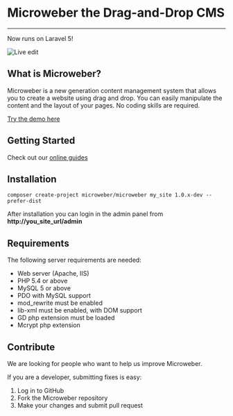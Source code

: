 # Microweber the Drag-and-Drop CMS
---

Now runs on Laravel 5!

![Live edit](http://microweber.com/cdn/microweber_screen_1.jpg "")

## What is Microweber?

Microweber is a new generation content management system that allows you to create a website using drag and drop.
You can easily manipulate the content and the layout of your pages. No coding skills are required.

[Try the demo here](http://demo.microweber.org/admin?username=demo&password=demo)

## Getting Started

Check out our [online guides](http://lab.microweber.com/l5/microweber-docs/guides/)

## Installation

`composer create-project microweber/microweber my_site 1.0.x-dev --prefer-dist`

After installation you can login in the admin panel from **http://you_site_url/admin**

## Requirements

The following server requirements are needed:
* Web server (Apache, IIS)
* PHP 5.4 or above
* MySQL 5 or above
* PDO with MySQL support
* mod_rewrite must be enabled
* lib-xml must be enabled, with DOM support
* GD php extension must be loaded
* Mcrypt php extension 

## Contribute
We are looking for people who want to help us improve Microweber. 

If you are a developer, submitting fixes is easy:

1. Log in to GitHub
2. Fork the Microweber repository
3. Make your changes and submit pull request
